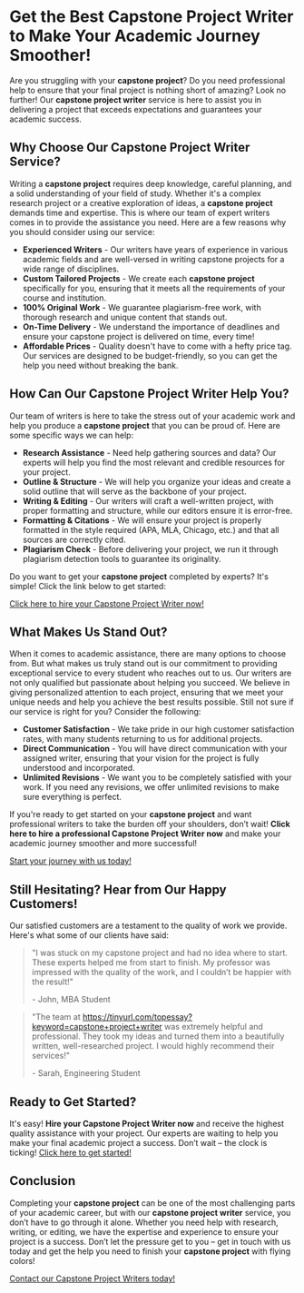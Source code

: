 # Get the Best Capstone Project Writer to Make Your Academic Journey Smoother!

Are you struggling with your **capstone project**? Do you need professional help to ensure that your final project is nothing short of amazing? Look no further! Our **capstone project writer** service is here to assist you in delivering a project that exceeds expectations and guarantees your academic success.

## Why Choose Our Capstone Project Writer Service?

Writing a **capstone project** requires deep knowledge, careful planning, and a solid understanding of your field of study. Whether it's a complex research project or a creative exploration of ideas, a **capstone project** demands time and expertise. This is where our team of expert writers comes in to provide the assistance you need. Here are a few reasons why you should consider using our service:

- **Experienced Writers** - Our writers have years of experience in various academic fields and are well-versed in writing capstone projects for a wide range of disciplines.
- **Custom Tailored Projects** - We create each **capstone project** specifically for you, ensuring that it meets all the requirements of your course and institution.
- **100% Original Work** - We guarantee plagiarism-free work, with thorough research and unique content that stands out.
- **On-Time Delivery** - We understand the importance of deadlines and ensure your capstone project is delivered on time, every time!
- **Affordable Prices** - Quality doesn't have to come with a hefty price tag. Our services are designed to be budget-friendly, so you can get the help you need without breaking the bank.

## How Can Our Capstone Project Writer Help You?

Our team of writers is here to take the stress out of your academic work and help you produce a **capstone project** that you can be proud of. Here are some specific ways we can help:

- **Research Assistance** - Need help gathering sources and data? Our experts will help you find the most relevant and credible resources for your project.
- **Outline & Structure** - We will help you organize your ideas and create a solid outline that will serve as the backbone of your project.
- **Writing & Editing** - Our writers will craft a well-written project, with proper formatting and structure, while our editors ensure it is error-free.
- **Formatting & Citations** - We will ensure your project is properly formatted in the style required (APA, MLA, Chicago, etc.) and that all sources are correctly cited.
- **Plagiarism Check** - Before delivering your project, we run it through plagiarism detection tools to guarantee its originality.

Do you want to get your **capstone project** completed by experts? It's simple! Click the link below to get started:

[Click here to hire your Capstone Project Writer now!](https://tinyurl.com/topessay?keyword=capstone+project+writer)
## What Makes Us Stand Out?

When it comes to academic assistance, there are many options to choose from. But what makes us truly stand out is our commitment to providing exceptional service to every student who reaches out to us. Our writers are not only qualified but passionate about helping you succeed. We believe in giving personalized attention to each project, ensuring that we meet your unique needs and help you achieve the best results possible. Still not sure if our service is right for you? Consider the following:

- **Customer Satisfaction** - We take pride in our high customer satisfaction rates, with many students returning to us for additional projects.
- **Direct Communication** - You will have direct communication with your assigned writer, ensuring that your vision for the project is fully understood and incorporated.
- **Unlimited Revisions** - We want you to be completely satisfied with your work. If you need any revisions, we offer unlimited revisions to make sure everything is perfect.

If you're ready to get started on your **capstone project** and want professional writers to take the burden off your shoulders, don’t wait! **Click here to hire a professional Capstone Project Writer now** and make your academic journey smoother and more successful!

[Start your journey with us today!](https://tinyurl.com/topessay?keyword=capstone+project+writer)
## Still Hesitating? Hear from Our Happy Customers!

Our satisfied customers are a testament to the quality of work we provide. Here's what some of our clients have said:

> "I was stuck on my capstone project and had no idea where to start. These experts helped me from start to finish. My professor was impressed with the quality of the work, and I couldn’t be happier with the result!"
> 
> <footer>- John, MBA Student</footer>

> "The team at https://tinyurl.com/topessay?keyword=capstone+project+writer was extremely helpful and professional. They took my ideas and turned them into a beautifully written, well-researched project. I would highly recommend their services!"
> 
> <footer>- Sarah, Engineering Student</footer>

## Ready to Get Started?

It's easy! **Hire your Capstone Project Writer now** and receive the highest quality assistance with your project. Our experts are waiting to help you make your final academic project a success. Don’t wait – the clock is ticking! [Click here to get started!](https://tinyurl.com/topessay?keyword=capstone+project+writer)

## Conclusion

Completing your **capstone project** can be one of the most challenging parts of your academic career, but with our **capstone project writer** service, you don’t have to go through it alone. Whether you need help with research, writing, or editing, we have the expertise and experience to ensure your project is a success. Don’t let the pressure get to you – get in touch with us today and get the help you need to finish your **capstone project** with flying colors!

[Contact our Capstone Project Writers today!](https://tinyurl.com/topessay?keyword=capstone+project+writer)
